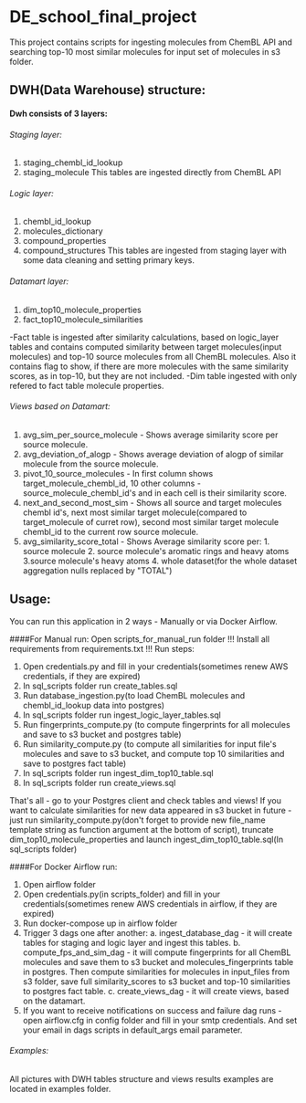 # DE_school_final_project
This project contains scripts for ingesting molecules from ChemBL API and searching top-10 most similar molecules for input set of molecules in s3 folder.


## DWH(Data Warehouse) structure:
#### Dwh consists of 3 layers:
###### Staging layer:
1) staging_chembl_id_lookup
2) staging_molecule
This tables are ingested directly from ChemBL API 

###### Logic layer:
1)  chembl_id_lookup
2)  molecules_dictionary
3)  compound_properties
4)  compound_structures
This tables are ingested from staging layer with some data cleaning and setting primary keys.

###### Datamart layer:
1) dim_top10_molecule_properties
2) fact_top10_molecule_similarities

-Fact table is ingested after similarity calculations, based on logic_layer tables and contains computed similarity between target molecules(input molecules) and top-10 source molecules from all ChemBL molecules. Also it contains flag to show, if there are more molecules with the same similarity scores, as in top-10, but they are not included.
-Dim table ingested with only refered to fact table molecule properties.

###### Views based on Datamart:
1) avg_sim_per_source_molecule - Shows average similarity score per source molecule.
2) avg_deviation_of_alogp - Shows average deviation of alogp of similar molecule from the source molecule.
3) pivot_10_source_molecules - In first column shows target_molecule_chembl_id, 10 other columns - source_molecule_chembl_id's and in each cell is their similarity score.
4) next_and_second_most_sim - Shows all source and target molecules chembl id's, next most similar target molecule(compared to target_molecule of curret row), second most similar target molecule chembl_id to the current row source molecule.
5) avg_similarity_score_total - Shows Average similarity score per: 1. source molecule 2. source molecule's aromatic rings and heavy atoms 3.source molecule's heavy atoms 4. whole dataset(for the whole dataset aggregation nulls replaced by "TOTAL")

## Usage:
You can run this application in 2 ways - Manually or via Docker Airflow.

####For Manual run:
Open scripts_for_manual_run folder
!!! Install all requirements from requirements.txt !!!
Run steps:
1) Open credentials.py and fill in your credentials(sometimes renew AWS credentials, if they are expired)
2) In sql_scripts folder run create_tables.sql
3) Run database_ingestion.py(to load ChemBL molecules and chembl_id_lookup data into postgres)
4) In sql_scripts folder run ingest_logic_layer_tables.sql
5) Run fingerprints_compute.py (to compute fingerprints for all molecules and save to s3 bucket and postgres table) 
6) Run similarity_compute.py (to compute all similarities for input file's molecules and save to s3 bucket, and compute top 10 similarities and save to postgres fact table)
7) In sql_scripts folder run ingest_dim_top10_table.sql
8) In sql_scripts folder run create_views.sql

That's all - go to your Postgres client and check tables and views!
If you want to calculate similarities for new data appeared in s3 bucket in future - just run similarity_compute.py(don't forget to provide new file_name template string as function argument at the bottom of script), truncate dim_top10_molecule_properties and launch ingest_dim_top10_table.sql(In sql_scripts folder)

####For Docker Airflow run:
1) Open airflow folder
2) Open credentials.py(in scripts_folder) and fill in your credentials(sometimes renew AWS credentials in airflow, if they are expired)
3) Run docker-compose up in airflow folder
4) Trigger 3 dags one after another:
  a. ingest_database_dag - it will create tables for staging and logic layer and ingest this tables.
  b. compute_fps_and_sim_dag - it will compute fingerprints for all ChemBL molecules and save them to s3 bucket and molecules_fingerprints table in postgres. Then compute similarities for molecules in input_files from s3 folder, save full similarity_scores to s3 bucket and top-10 similarities to postgres fact table.
  c. create_views_dag - it will create views, based on the datamart.
5) If you want to receive notifications on success and failure dag runs - open airflow.cfg in config folder and fill in your smtp credentials. And set your email in dags scripts in default_args email parameter.

###### Examples:
All pictures with DWH tables structure and views results examples are located in examples folder.




